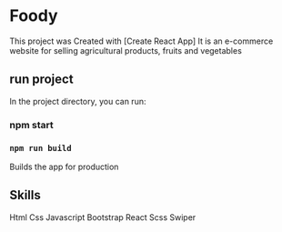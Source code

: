 # Foody

This project was Created with [Create React App] It is an e-commerce website for selling agricultural products, fruits and vegetables 

## run project 
In the project directory, you can run:
### npm start

### `npm run build`

Builds the app for production 


## Skills 

Html Css Javascript Bootstrap React Scss Swiper 
